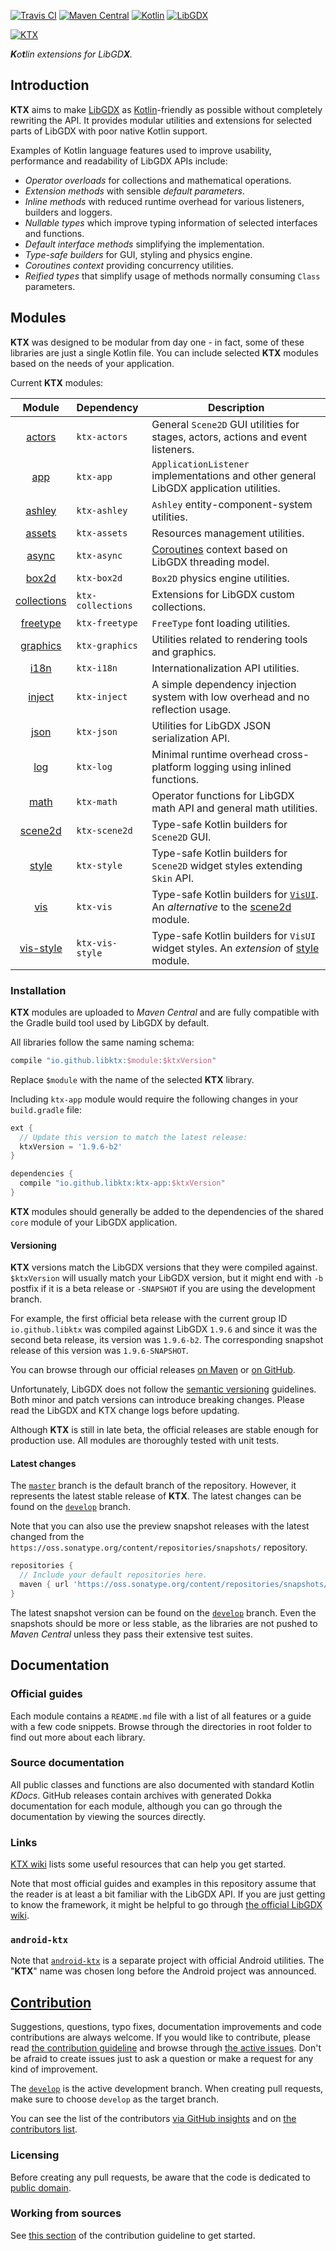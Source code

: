 [![Travis CI](https://travis-ci.org/libktx/ktx.svg?branch=master)](https://travis-ci.org/libktx/ktx)
[![Maven Central](https://img.shields.io/maven-central/v/io.github.libktx/ktx-async.svg)](https://search.maven.org/#search%7Cga%7C1%7Cg%3A%22io.github.libktx%22)
[![Kotlin](https://img.shields.io/badge/kotlin-1.3.61-orange.svg)](http://kotlinlang.org/)
[![LibGDX](https://img.shields.io/badge/libgdx-1.9.10-red.svg)](https://libgdx.badlogicgames.com/)

[![KTX](.github/ktx-logo.png "KTX")](http://libktx.github.io)

_**K**o**t**lin extensions for LibGD**X**._

## Introduction

**KTX** aims to make [LibGDX](http://libgdx.badlogicgames.com/) as [Kotlin](http://kotlinlang.org/)-friendly as possible
without completely rewriting the API. It provides modular utilities and extensions for selected parts of LibGDX with
poor native Kotlin support.

Examples of Kotlin language features used to improve usability, performance and readability of LibGDX APIs include:

* *Operator overloads* for collections and mathematical operations.
* *Extension methods* with sensible *default parameters*.
* *Inline methods* with reduced runtime overhead for various listeners, builders and loggers.
* *Nullable types* which improve typing information of selected interfaces and functions.
* *Default interface methods* simplifying the implementation.
* *Type-safe builders* for GUI, styling and physics engine.
* *Coroutines context* providing concurrency utilities.
* *Reified types* that simplify usage of methods normally consuming `Class` parameters.

## Modules

**KTX** was designed to be modular from day one - in fact, some of these libraries are just a single Kotlin file.
You can include selected **KTX** modules based on the needs of your application.

Current **KTX** modules:

Module | Dependency | Description
:---: | :--- | ---
[actors](actors) | `ktx-actors` | General `Scene2D` GUI utilities for stages, actors, actions and event listeners.
[app](app) | `ktx-app` | `ApplicationListener` implementations and other general LibGDX application utilities.
[ashley](ashley) | `ktx-ashley` | `Ashley` entity-component-system utilities.
[assets](assets) | `ktx-assets` | Resources management utilities.
[async](async) | `ktx-async` | [Coroutines](https://kotlinlang.org/docs/reference/coroutines.html) context based on LibGDX threading model.
[box2d](box2d) | `ktx-box2d` | `Box2D` physics engine utilities.
[collections](collections) | `ktx-collections` | Extensions for LibGDX custom collections.
[freetype](freetype) | `ktx-freetype` | `FreeType` font loading utilities.
[graphics](graphics) | `ktx-graphics` | Utilities related to rendering tools and graphics.
[i18n](i18n) | `ktx-i18n` | Internationalization API utilities.
[inject](inject) | `ktx-inject` | A simple dependency injection system with low overhead and no reflection usage.
[json](json) | `ktx-json` | Utilities for LibGDX JSON serialization API.
[log](log) | `ktx-log` | Minimal runtime overhead cross-platform logging using inlined functions.
[math](math) | `ktx-math` | Operator functions for LibGDX math API and general math utilities.
[scene2d](scene2d) | `ktx-scene2d` | Type-safe Kotlin builders for `Scene2D` GUI.
[style](style) | `ktx-style` | Type-safe Kotlin builders for `Scene2D` widget styles extending `Skin` API.
[vis](vis) | `ktx-vis` | Type-safe Kotlin builders for [`VisUI`](https://github.com/kotcrab/vis-ui/). An _alternative_ to the [scene2d](scene2d) module.
[vis-style](vis-style) | `ktx-vis-style` | Type-safe Kotlin builders for `VisUI` widget styles. An _extension_ of [style](style) module.

### Installation

**KTX** modules are uploaded to _Maven Central_ and are fully compatible with the Gradle build tool used by LibGDX
by default.

All libraries follow the same naming schema:

```Groovy
compile "io.github.libktx:$module:$ktxVersion"
```

Replace `$module` with the name of the selected **KTX** library.

Including `ktx-app` module would require the following changes in your `build.gradle` file:

```Groovy
ext {
  // Update this version to match the latest release:
  ktxVersion = '1.9.6-b2'
}

dependencies {
  compile "io.github.libktx:ktx-app:$ktxVersion"
}
```

**KTX** modules should generally be added to the dependencies of the shared `core` module of your LibGDX application.

#### Versioning

**KTX** versions match the LibGDX versions that they were compiled against. `$ktxVersion` will usually match your LibGDX
version, but it might end with `-b` postfix if it is a beta release or `-SNAPSHOT` if you are using the development branch.

For example, the first official beta release with the current group ID `io.github.libktx` was compiled against
LibGDX `1.9.6` and since it was the second beta release, its version was `1.9.6-b2`. The corresponding snapshot release
of this version was `1.9.6-SNAPSHOT`.

You can browse through our official releases [on Maven](https://search.maven.org/#search%7Cga%7C1%7Cg%3A%22io.github.libktx%22)
or [on GitHub](https://github.com/libktx/ktx/releases).

Unfortunately, LibGDX does not follow the [semantic versioning](https://semver.org/) guidelines. Both minor and patch
versions can introduce breaking changes. Please read the LibGDX and KTX change logs before updating.

Although **KTX** is still in late beta, the official releases are stable enough for production use.
All modules are thoroughly tested with unit tests.

#### Latest changes

The [`master`](https://github.com/libktx/ktx/tree/master/) branch is the default branch of the repository. However,
it represents the latest stable release of **KTX**. The latest changes can be found on the
[`develop`](https://github.com/libktx/ktx/tree/develop/) branch.

Note that you can also use the preview snapshot releases with the latest changed from the
`https://oss.sonatype.org/content/repositories/snapshots/` repository.

```Groovy
repositories {
  // Include your default repositories here.
  maven { url 'https://oss.sonatype.org/content/repositories/snapshots/' }
}
```

The latest snapshot version can be found on the [`develop`](https://github.com/libktx/ktx/blob/develop/version.txt)
branch. Even the snapshots should be more or less stable, as the libraries are not pushed to _Maven Central_ unless
they pass their extensive test suites.

## Documentation

### Official guides

Each module contains a `README.md` file with a list of all features or a guide with a few code snippets. Browse through
the directories in root folder to find out more about each library.

### Source documentation

All public classes and functions are also documented with standard Kotlin _KDocs_. GitHub releases contain archives
with generated Dokka documentation for each module, although you can go through the documentation by viewing the sources
directly.

### Links

[KTX wiki](https://github.com/libktx/ktx/wiki) lists some useful resources that can help you get started.

Note that most official guides and examples in this repository assume that the reader is at least a bit familiar with
the LibGDX API. If you are just getting to know the framework, it might be helpful to go through
[the official LibGDX wiki](https://github.com/libgdx/libgdx/wiki).

### `android-ktx`

Note that [`android-ktx`](https://github.com/android/android-ktx) is a separate project with official Android utilities.
The "**KTX**" name was chosen long before the Android project was announced.

## [Contribution](.github/CONTRIBUTING.md)

Suggestions, questions, typo fixes, documentation improvements and code contributions are always welcome.
If you would like to contribute, please read [the contribution guideline](.github/CONTRIBUTING.md) and browse through
[the active issues](https://github.com/libktx/ktx/issues). Don't be afraid to create issues just to ask a question or
make a request for any kind of improvement.

The [`develop`](https://github.com/libktx/ktx/tree/develop/) is the active development branch. When creating pull
requests, make sure to choose `develop` as the target branch.

You can see the list of the contributors [via GitHub insights](https://github.com/libktx/ktx/graphs/contributors)
and on [the contributors list](.github/CONTRIBUTORS.md).

### Licensing

Before creating any pull requests, be aware that the code is dedicated to [public domain](LICENSE.txt).

### Working from sources

See [this section](.github/CONTRIBUTING.md#working-from-sources) of the contribution guideline to get started.

